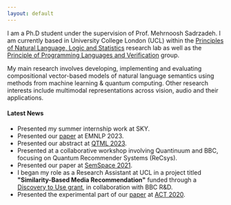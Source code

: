 ```yaml
---
layout: default
---
```


I am a Ph.D student under the supervision of Prof. Mehrnoosh Sadrzadeh. I am currently based in University College London (UCL) within the [Principles of Natural Language, Logic and Statistics](https://www.ucl.ac.uk/computer-science/research/research-groups/principles-natural-language-logic-and-statistics) research lab as well as the [Principle of Programming Languages and Verification](http://pplv.cs.ucl.ac.uk/welcome/) group.

My main research involves developing, implementing and evaluating compositional vector-based models of natural language semantics using methods from machine learning & quantum computing. Other research interests include multimodal representations across vision, audio and their applications.

#### Latest News

*   Presented my summer internship work at SKY.
*   Presented our [paper](https://aclanthology.org/2023.crac-main.3/) at EMNLP 2023.
*   Presented our abstract at [QTML 2023](https://qtml-2023.web.cern.ch/).
*   Presented at a collaborative workshop involving Quantinuum and BBC, focusing on Quantum Recommender Systems (ReCsys).
*   Presented our paper at [SemSpace 2021](https://sites.google.com/view/semspace2021/home).
*   I began my role as a Research Assistant at UCL in a project titled **"Similarity-Based Media Recommendation"** funded through a [Discovery to Use grant](https://www.ucl.ac.uk/enterprise/staff/access-funding/discovery-use-funding), in collaboration with BBC R&D.
*   Presented the experimental part of our [paper](https://compositionality-journal.org/papers/compositionality-5-2/) at [ACT 2020](https://www.appliedcategorytheory.org/).
